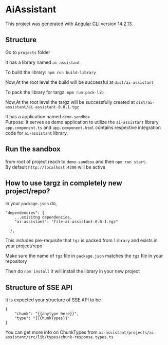 # AiAssistant

This project was generated with [Angular CLI](https://github.com/angular/angular-cli) version 14.2.13.

## Structure

Go to `projects` folder <br/>

It has a library named `ai-assistant` <br/>

 To build the library: `npm run build-library` <br/>

 Now,At the root level the build will be successful at `dist/ai-assistant` <br/>

 To pack the library for targz: `npm run pack-lib` <br/>

 Now,At the root level the targz will be successfully created at `dist/ai-assistant/ai-assistant-0.0.1.tgz` <br/>

It has a application named `demo-sandbox` <br/>
Purpose: It serves as demo application to utilize the `ai-assistant` library <br/>
`app.component.ts` and `app.component.html` contains respective integration code for `ai-assistant` library. <br/>

## Run the sandbox
from root of project reach to `demo-sandbox` and then `npm run start`. <br/> By default `http://localhost:4200` will be active

## How to use targz in completely new project/repo?

In your `package.json` do,

```
"dependencies": {
    ...exisitng dependencies,
    "ai-assistant": "file:ai-assistant-0.0.1.tgz"
    
  },
```
This includes pre-requisite that `tgz` is packed from `library` and exists in your project/repo

Make sure the name of `tgz` file in `package.json` matches the `tgz` file in your repository

Then do `npm install` it will install the library in your new project

## Structure of SSE API

It is expected your structure of SSE API to be <br/>

```
{
    "chunk": "{{anytype here}}",
    "type": "{{ChunkTypes}}"
}

```

You can get more info on ChunkTypes from `ai-assistant/projects/ai-assistant/src/lib/types/chunk-response.types.ts`